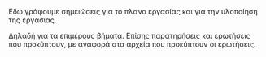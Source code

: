 Εδώ γράφουμε σημειώσεις για το πλανο εργασίας και για την υλοποίηση της εργασιας.

Δηλαδή για τα επιμέρους βήματα. Επίσης παρατηρήσεις και ερωτήσεις που προκύπτουν, με αναφορά στα αρχεία που προκύπτουν οι ερωτήσεις.

